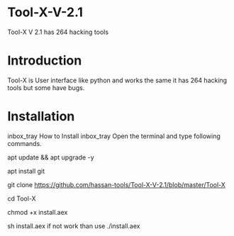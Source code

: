 # Tool-X-V-2.1
Tool-X V 2.1 has 264 hacking tools
# Introduction
Tool-X is User interface like python and works the same it has 264 hacking tools but some have bugs.
# Installation
inbox_tray   How to Install   inbox_tray
Open the terminal and type following commands.

apt update && apt upgrade -y

apt install git

git clone https://github.com/hassan-tools/Tool-X-V-2.1/blob/master/Tool-X

cd Tool-X

chmod +x install.aex

sh install.aex if not work than use ./install.aex
